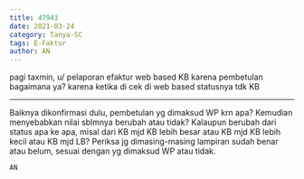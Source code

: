 ```yaml
---
title: 47943
date: 2021-03-24
category: Tanya-SC
tags: E-Faktur
author: AN
---
```


pagi taxmin, u/ pelaporan efaktur web based KB karena pembetulan bagaimana ya? karena ketika di cek di web based statusnya tdk KB

---

Baiknya dikonfirmasi dulu, pembetulan yg dimaksud WP krn apa? Kemudian menyebabkan nilai sblmnya berubah atau tidak? Kalaupun berubah dari status apa ke apa, misal dari KB mjd KB lebih besar atau KB mjd KB lebih kecil atau KB mjd LB? Periksa jg dimasing-masing lampiran sudah benar atau belum, sesuai dengan yg dimaksud WP atau tidak.

`AN`
